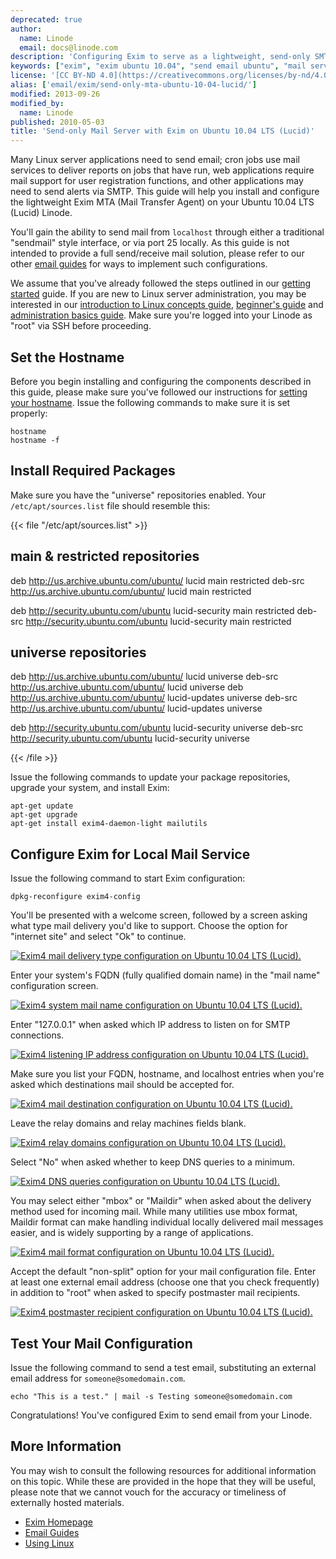 ```yaml
---
deprecated: true
author:
  name: Linode
  email: docs@linode.com
description: 'Configuring Exim to serve as a lightweight, send-only SMTP server on Ubuntu 10.04 LTS (Lucid).'
keywords: ["exim", "exim ubuntu 10.04", "send email ubuntu", "mail server", "linux mail", "smtp server", "ubuntu exim"]
license: '[CC BY-ND 4.0](https://creativecommons.org/licenses/by-nd/4.0)'
alias: ['email/exim/send-only-mta-ubuntu-10-04-lucid/']
modified: 2013-09-26
modified_by:
  name: Linode
published: 2010-05-03
title: 'Send-only Mail Server with Exim on Ubuntu 10.04 LTS (Lucid)'
---
```




Many Linux server applications need to send email; cron jobs use mail services to deliver reports on jobs that have run, web applications require mail support for user registration functions, and other applications may need to send alerts via SMTP. This guide will help you install and configure the lightweight Exim MTA (Mail Transfer Agent) on your Ubuntu 10.04 LTS (Lucid) Linode.

You'll gain the ability to send mail from `localhost` through either a traditional "sendmail" style interface, or via port 25 locally. As this guide is not intended to provide a full send/receive mail solution, please refer to our other [email guides](/docs/email/) for ways to implement such configurations.

We assume that you've already followed the steps outlined in our [getting started](/docs/getting-started/) guide. If you are new to Linux server administration, you may be interested in our [introduction to Linux concepts guide](/docs/tools-reference/introduction-to-linux-concepts/), [beginner's guide](/docs/beginners-guide/) and [administration basics guide](/docs/using-linux/administration-basics). Make sure you're logged into your Linode as "root" via SSH before proceeding.

Set the Hostname
----------------

Before you begin installing and configuring the components described in this guide, please make sure you've followed our instructions for [setting your hostname](/docs/getting-started#sph_set-the-hostname). Issue the following commands to make sure it is set properly:

    hostname
    hostname -f

Install Required Packages
-------------------------

Make sure you have the "universe" repositories enabled. Your `/etc/apt/sources.list` file should resemble this:

{{< file "/etc/apt/sources.list" >}}
## main & restricted repositories
deb http://us.archive.ubuntu.com/ubuntu/ lucid main restricted
deb-src http://us.archive.ubuntu.com/ubuntu/ lucid main restricted

deb http://security.ubuntu.com/ubuntu lucid-security main restricted
deb-src http://security.ubuntu.com/ubuntu lucid-security main restricted

## universe repositories
deb http://us.archive.ubuntu.com/ubuntu/ lucid universe
deb-src http://us.archive.ubuntu.com/ubuntu/ lucid universe
deb http://us.archive.ubuntu.com/ubuntu/ lucid-updates universe
deb-src http://us.archive.ubuntu.com/ubuntu/ lucid-updates universe

deb http://security.ubuntu.com/ubuntu lucid-security universe
deb-src http://security.ubuntu.com/ubuntu lucid-security universe

{{< /file >}}


Issue the following commands to update your package repositories, upgrade your system, and install Exim:

    apt-get update
    apt-get upgrade
    apt-get install exim4-daemon-light mailutils

Configure Exim for Local Mail Service
-------------------------------------

Issue the following command to start Exim configuration:

    dpkg-reconfigure exim4-config

You'll be presented with a welcome screen, followed by a screen asking what type mail delivery you'd like to support. Choose the option for "internet site" and select "Ok" to continue.

[![Exim4 mail delivery type configuration on Ubuntu 10.04 LTS (Lucid).](/docs/assets/134-01-exim4-ubuntu-10-04-general.png)](/docs/assets/134-01-exim4-ubuntu-10-04-general.png)

Enter your system's FQDN (fully qualified domain name) in the "mail name" configuration screen.

[![Exim4 system mail name configuration on Ubuntu 10.04 LTS (Lucid).](/docs/assets/135-02-exim4-ubuntu-10-04-mail-name.png)](/docs/assets/135-02-exim4-ubuntu-10-04-mail-name.png)

Enter "127.0.0.1" when asked which IP address to listen on for SMTP connections.

[![Exim4 listening IP address configuration on Ubuntu 10.04 LTS (Lucid).](/docs/assets/136-03-exim4-ubuntu-10-04-ip-listen.png)](/docs/assets/136-03-exim4-ubuntu-10-04-ip-listen.png)

Make sure you list your FQDN, hostname, and localhost entries when you're asked which destinations mail should be accepted for.

[![Exim4 mail destination configuration on Ubuntu 10.04 LTS (Lucid).](/docs/assets/137-04-exim4-ubuntu-10-04-local-domains.png)](/docs/assets/137-04-exim4-ubuntu-10-04-local-domains.png)

Leave the relay domains and relay machines fields blank.

[![Exim4 relay domains configuration on Ubuntu 10.04 LTS (Lucid).](/docs/assets/138-05-exim4-ubuntu-10-04-relay-domains.png)](/docs/assets/138-05-exim4-ubuntu-10-04-relay-domains.png)

Select "No" when asked whether to keep DNS queries to a minimum.

[![Exim4 DNS queries configuration on Ubuntu 10.04 LTS (Lucid).](/docs/assets/140-07-exim4-ubuntu-10-04-dns-queries.png)](/docs/assets/140-07-exim4-ubuntu-10-04-dns-queries.png)

You may select either "mbox" or "Maildir" when asked about the delivery method used for incoming mail. While many utilities use mbox format, Maildir format can make handling individual locally delivered mail messages easier, and is widely supporting by a range of applications.

[![Exim4 mail format configuration on Ubuntu 10.04 LTS (Lucid).](/docs/assets/141-08-exim4-ubuntu-10-04-mail-format.png)](/docs/assets/141-08-exim4-ubuntu-10-04-mail-format.png)

Accept the default "non-split" option for your mail configuration file. Enter at least one external email address (choose one that you check frequently) in addition to "root" when asked to specify postmaster mail recipients.

[![Exim4 postmaster recipient configuration on Ubuntu 10.04 LTS (Lucid).](/docs/assets/142-10-exim4-ubuntu-10-04-postmater-mail.png)](/docs/assets/142-10-exim4-ubuntu-10-04-postmater-mail.png)

Test Your Mail Configuration
----------------------------

Issue the following command to send a test email, substituting an external email address for `someone@somedomain.com`.

    echo "This is a test." | mail -s Testing someone@somedomain.com

Congratulations! You've configured Exim to send email from your Linode.

More Information
----------------

You may wish to consult the following resources for additional information on this topic. While these are provided in the hope that they will be useful, please note that we cannot vouch for the accuracy or timeliness of externally hosted materials.

- [Exim Homepage](http://www.exim.org/)
- [Email Guides](/docs/email/)
- [Using Linux](/docs/using-linux/)



